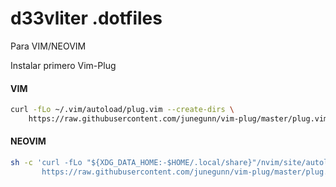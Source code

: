 # d33vliter .dotfiles

Para VIM/NEOVIM

Instalar primero Vim-Plug

#### VIM
```sh
curl -fLo ~/.vim/autoload/plug.vim --create-dirs \
    https://raw.githubusercontent.com/junegunn/vim-plug/master/plug.vim
```


#### NEOVIM
```sh
sh -c 'curl -fLo "${XDG_DATA_HOME:-$HOME/.local/share}"/nvim/site/autoload/plug.vim --create-dirs \
       https://raw.githubusercontent.com/junegunn/vim-plug/master/plug.vim'

